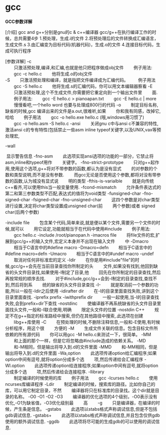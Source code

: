 # gcc

**GCC参数详解**

[介绍] 
gcc and g++分别是gnu的c & c++编译器 
gcc/g++在执行编译工作的时候，总共需要4步 
1.预处理，生成.i的文件 
2.将预处理后的文件转换成汇编语言，生成文件.s 
3.由汇编变为目标代码(机器代码)，生成.o的文件 
4.连接目标代码，生成可执行程序 

[参数详解] 
-c  
　　只激活预处理,编译,和汇编,也就是他只把程序做成obj文件 
　　例子用法: 
　　gcc -c hello.c 
　　他将生成.o的obj文件  
-S 
　　只激活预处理和编译，就是指把文件编译成为汇编代码。 
　　例子用法 
　　gcc -S hello.c 
　　他将生成.s的汇编代码，你可以用文本编辑器察看 
-E 
　　只激活预处理,这个不生成文件,你需要把它重定向到一个输出文件里 
　　面. 
　　例子用法: 
　　gcc -E hello.c > pianoapan.txt 
　　gcc -E hello.c | more 
　　慢慢看吧,一个hello word 也要与处理成800行的代码 
-o 
　　制定目标名称,缺省的时候,gcc 编译出来的文件是a.out,很难听,如果 
　　你和我有同感，改掉它,哈哈 
　　例子用法 
　　gcc -o hello.exe hello.c (哦,windows用习惯了) 
　　gcc -o hello.asm -S hello.c 
-ansi 
　　关闭gnu c中与ansi c不兼容的特性,激活ansi c的专有特性(包括禁止一些asm inline typeof关键字,以及UNIX,vax等预处理宏, 

-wall

​      显示警告信息
-fno-asm 
　　此选项实现ansi选项的功能的一部分，它禁止将asm,inline和typeof用作 
　　关键字。 
-fno-strict-prototype 
　　只对g++起作用,使用这个选项,g++将对不带参数的函数,都认为是没有显式 
　　的对参数的个数和类型说明,而不是没有参数. 
　　而gcc无论是否使用这个参数,都将对没有带参数的函数,认为城没有显式说 
　　明的类型 
-fthis-is-varialble 
　　就是向传统c++看齐,可以使用this当一般变量使用. 
-fcond-mismatch 
　　允许条件表达式的第二和第三参数类型不匹配,表达式的值将为void类型 
-funsigned-char 
-fno-signed-char 
-fsigned-char 
-fno-unsigned-char 
　　这四个参数是对char类型进行设置,决定将char类型设置成unsigned char(前 
　　两个参数)或者 signed char(后两个参数) 

-include file 
　　包含某个代码,简单来说,就是便以某个文件,需要另一个文件的时候,就可以 
　　用它设定,功能就相当于在代码中使用#include 
　　例子用法: 
　　gcc hello.c -include /root/pianopan.h 
-imacros file 
　　将file文件的宏,扩展到gcc/g++的输入文件,宏定义本身并不出现在输入文件 
　　中 
-Dmacro 
　　相当于C语言中的#define macro 
-Dmacro=defn 
　　相当于C语言中的#define macro=defn 
-Umacro 
　　相当于C语言中的#undef macro 
-undef 
　　取消对任何非标准宏的定义 
-Idir 
　　在你是用#include"file"的时候,gcc/g++会先在当前目录查找你所制定的头 
　　文件,如果没有找到,他回到缺省的头文件目录找,如果使用-I制定了目录,他 
　　回先在你所制定的目录查找,然后再按常规的顺序去找. 
　　对于#include,gcc/g++会到-I制定的目录查找,查找不到,然后将到系 
　　统的缺省的头文件目录查找 
-I- 
　　就是取消前一个参数的功能,所以一般在-Idir之后使用 
-idirafter dir 
　　在-I的目录里面查找失败,讲到这个目录里面查找. 
-iprefix prefix 
-iwithprefix dir 
　　一般一起使用,当-I的目录查找失败,会到prefix+dir下查找 
-nostdinc 
　　使编译器不再系统缺省的头文件目录里面找头文件,一般和-I联合使用,明确 
　　限定头文件的位置 
-nostdin C++ 
　　规定不在g++指定的标准路经中搜索,但仍在其他路径中搜索,.此选项在创建 
　　libg++库使用 
-C 
　　在预处理的时候,不删除注释信息,一般和-E使用,有时候分析程序，用这个很 
　　方便的 
-M 
　　生成文件关联的信息。包含目标文件所依赖的所有源代码 
　　你可以用gcc -M hello.c来测试一下，很简单。 
-MM 
　　和上面的那个一样，但是它将忽略由#include造成的依赖关系。 
-MD 
　　和-M相同，但是输出将导入到.d的文件里面 
-MMD 
　　和-MM相同，但是输出将导入到.d的文件里面 
-Wa,option 
　　此选项传递option给汇编程序;如果option中间有逗号,就将option分成多个选 
　　项,然后传递给会汇编程序 
-Wl.option 
　　此选项传递option给连接程序;如果option中间有逗号,就将option分成多个选 
　　项,然后传递给会连接程序. 
-llibrary  
　　制定编译的时候使用的库 
　　例子用法 
　　gcc -lcurses hello.c 
　　使用ncurses库编译程序 
-Ldir 
　　制定编译的时候，搜索库的路径。比如你自己的库，可以用它制定目录，不然 
　　编译器将只在标准库的目录找。这个dir就是目录的名称。 
-O0 
-O1 
-O2 
-O3 
　　编译器的优化选项的4个级别，-O0表示没有优化,-O1为缺省值，-O3优化级别最 
　　高　　 
-g 
　　只是编译器，在编译的时候，产生条是信息。 
-gstabs 
　　此选项以stabs格式声称调试信息,但是不包括gdb调试信息. 
-gstabs+ 
　　此选项以stabs格式声称调试信息,并且包含仅供gdb使用的额外调试信息. 
-ggdb 
　　此选项将尽可能的生成gdb的可以使用的调试信息. 